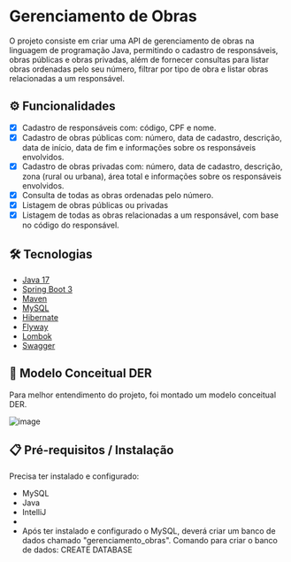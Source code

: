 # Gerenciamento de Obras
O projeto consiste em criar uma API de gerenciamento de obras na linguagem de programação Java, permitindo o cadastro de responsáveis, obras públicas e obras privadas, além de fornecer consultas para listar obras ordenadas pelo seu número, filtrar por tipo de obra e listar obras relacionadas a um responsável.

## ⚙️ Funcionalidades
- [x] Cadastro de responsáveis com: código, CPF e nome.
- [x] Cadastro de obras públicas com: número, data de cadastro, descrição, data de início, data de fim e informações sobre os responsáveis envolvidos.
- [x] Cadastro de obras privadas com: número, data de cadastro, descrição, zona (rural ou urbana), área total e informações sobre os responsáveis envolvidos.
- [x] Consulta de todas as obras ordenadas pelo número.
- [x] Listagem de obras públicas ou privadas
- [x] Listagem de todas as obras relacionadas a um responsável, com base no código do responsável.

## 🛠️ Tecnologias
* [Java 17](https://www.oracle.com/java/)
* [Spring Boot 3](https://spring.io/projects/spring-boot)
* [Maven](https://maven.apache.org/)
* [MySQL](https://www.mysql.com/)
* [Hibernate](https://hibernate.org/)
* [Flyway](https://flywaydb.org/)
* [Lombok](https://projectlombok.org/)
* [Swagger](https://swagger.io/)

## 📖 Modelo Conceitual DER
Para melhor entendimento do projeto, foi montado um modelo conceitual DER.

![image](https://github.com/rodrigoandarefilho/GerenciamentoObras/assets/32442551/6c244706-7218-4565-b6e2-35a6ed59f7e3)

## 📋 Pré-requisitos / Instalação
Precisa ter instalado e configurado:

* MySQL
* Java
* IntelliJ
* 
* Após ter instalado e configurado o MySQL, deverá criar um banco de dados chamado "gerenciamento_obras".
Comando para criar o banco de dados: CREATE DATABASE 






